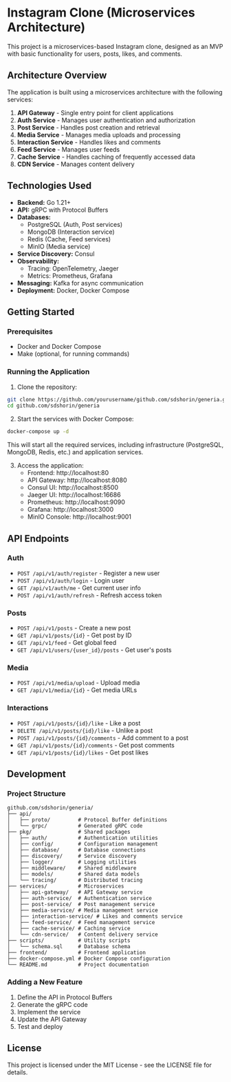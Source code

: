 # Instagram Clone (Microservices Architecture)

This project is a microservices-based Instagram clone, designed as an MVP with basic functionality for users, posts, likes, and comments.

## Architecture Overview

The application is built using a microservices architecture with the following services:

1. **API Gateway** - Single entry point for client applications
2. **Auth Service** - Manages user authentication and authorization
3. **Post Service** - Handles post creation and retrieval
4. **Media Service** - Manages media uploads and processing
5. **Interaction Service** - Handles likes and comments
6. **Feed Service** - Manages user feeds
7. **Cache Service** - Handles caching of frequently accessed data
8. **CDN Service** - Manages content delivery

## Technologies Used

- **Backend:** Go 1.21+
- **API:** gRPC with Protocol Buffers
- **Databases:** 
  - PostgreSQL (Auth, Post services)
  - MongoDB (Interaction service)
  - Redis (Cache, Feed services)
  - MinIO (Media service)
- **Service Discovery:** Consul
- **Observability:** 
  - Tracing: OpenTelemetry, Jaeger
  - Metrics: Prometheus, Grafana
- **Messaging:** Kafka for async communication
- **Deployment:** Docker, Docker Compose

## Getting Started

### Prerequisites

- Docker and Docker Compose
- Make (optional, for running commands)

### Running the Application

1. Clone the repository:
```bash
git clone https://github.com/yourusername/github.com/sdshorin/generia.git
cd github.com/sdshorin/generia
```

2. Start the services with Docker Compose:
```bash
docker-compose up -d
```

This will start all the required services, including infrastructure (PostgreSQL, MongoDB, Redis, etc.) and application services.

3. Access the application:
   - Frontend: http://localhost:80
   - API Gateway: http://localhost:8080
   - Consul UI: http://localhost:8500
   - Jaeger UI: http://localhost:16686
   - Prometheus: http://localhost:9090
   - Grafana: http://localhost:3000
   - MinIO Console: http://localhost:9001

## API Endpoints

### Auth
- `POST /api/v1/auth/register` - Register a new user
- `POST /api/v1/auth/login` - Login user
- `GET /api/v1/auth/me` - Get current user info
- `POST /api/v1/auth/refresh` - Refresh access token

### Posts
- `POST /api/v1/posts` - Create a new post
- `GET /api/v1/posts/{id}` - Get post by ID
- `GET /api/v1/feed` - Get global feed
- `GET /api/v1/users/{user_id}/posts` - Get user's posts

### Media
- `POST /api/v1/media/upload` - Upload media
- `GET /api/v1/media/{id}` - Get media URLs

### Interactions
- `POST /api/v1/posts/{id}/like` - Like a post
- `DELETE /api/v1/posts/{id}/like` - Unlike a post
- `POST /api/v1/posts/{id}/comments` - Add comment to a post
- `GET /api/v1/posts/{id}/comments` - Get post comments
- `GET /api/v1/posts/{id}/likes` - Get post likes

## Development

### Project Structure

```
github.com/sdshorin/generia/
├── api/
│   ├── proto/         # Protocol Buffer definitions
│   └── grpc/          # Generated gRPC code
├── pkg/               # Shared packages
│   ├── auth/          # Authentication utilities
│   ├── config/        # Configuration management
│   ├── database/      # Database connections
│   ├── discovery/     # Service discovery
│   ├── logger/        # Logging utilities
│   ├── middleware/    # Shared middleware
│   ├── models/        # Shared data models
│   └── tracing/       # Distributed tracing
├── services/          # Microservices
│   ├── api-gateway/   # API Gateway service
│   ├── auth-service/  # Authentication service
│   ├── post-service/  # Post management service
│   ├── media-service/ # Media management service
│   ├── interaction-service/ # Likes and comments service
│   ├── feed-service/  # Feed management service
│   ├── cache-service/ # Caching service
│   └── cdn-service/   # Content delivery service
├── scripts/           # Utility scripts
│   └── schema.sql     # Database schema
├── frontend/          # Frontend application
├── docker-compose.yml # Docker Compose configuration
└── README.md          # Project documentation
```

### Adding a New Feature

1. Define the API in Protocol Buffers
2. Generate the gRPC code
3. Implement the service
4. Update the API Gateway
5. Test and deploy

## License

This project is licensed under the MIT License - see the LICENSE file for details.